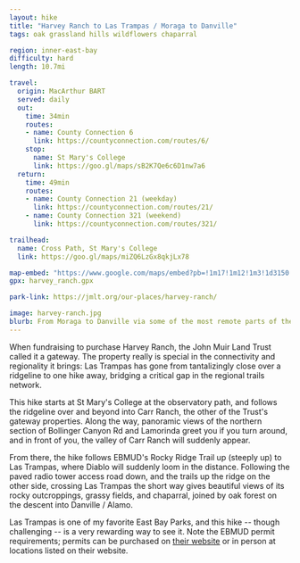 ```yaml
---
layout: hike
title: "Harvey Ranch to Las Trampas / Moraga to Danville"
tags: oak grassland hills wildflowers chaparral

region: inner-east-bay
difficulty: hard
length: 10.7mi

travel:
  origin: MacArthur BART
  served: daily
  out:
    time: 34min
    routes:
    - name: County Connection 6
      link: https://countyconnection.com/routes/6/
    stop:
      name: St Mary's College
      link: https://goo.gl/maps/sB2K7Qe6c6D1nw7a6
  return:
    time: 49min
    routes:
    - name: County Connection 21 (weekday)
      link: https://countyconnection.com/routes/21/
    - name: County Connection 321 (weekend)
      link: https://countyconnection.com/routes/321/

trailhead:
  name: Cross Path, St Mary's College
  link: https://goo.gl/maps/miZQ6LzGx8qkjLx78

map-embed: "https://www.google.com/maps/embed?pb=!1m17!1m12!1m3!1d3150.9866240976176!2d-122.10391399999999!3d37.837199!2m3!1f0!2f0!3f0!3m2!1i1024!2i768!4f13.1!3m2!1m1!2zMzfCsDUwJzEzLjkiTiAxMjLCsDA2JzE0LjEiVw!5e0!3m2!1sen!2sus!4v1687410322079!5m2!1sen!2sus"
gpx: harvey_ranch.gpx

park-link: https://jmlt.org/our-places/harvey-ranch/

image: harvey-ranch.jpg
blurb: From Moraga to Danville via some of the most remote parts of the East Bay
---
```


When fundraising to purchase Harvey Ranch, the John Muir Land Trust called it a gateway. The property really is special in the connectivity and regionality it brings: Las Trampas has gone from tantalizingly close over a ridgeline to one hike away, bridging a critical gap in the regional trails network.

This hike starts at St Mary's College at the observatory path, and follows the ridgeline over and beyond into Carr Ranch, the other of the Trust's gateway properties. Along the way, panoramic views of the northern section of Bollinger Canyon Rd and Lamorinda greet you if you turn around, and in front of you, the valley of Carr Ranch will suddenly appear.

From there, the hike follows EBMUD's Rocky Ridge Trail up (steeply up) to Las Trampas, where Diablo will suddenly loom in the distance. Following the paved radio tower access road down, and the trails up the ridge on the other side, crossing Las Trampas the short way gives beautiful views of its rocky outcroppings, grassy fields, and chaparral, joined by oak forest on the descent into Danville / Alamo.

Las Trampas is one of my favorite East Bay Parks, and this hike -- though challenging -- is a very rewarding way to see it. Note the EBMUD permit requirements; permits can be purchased on [their website](https://www.ebmud.com/recreation/buy-trail-permit) or in person at locations listed on their website.